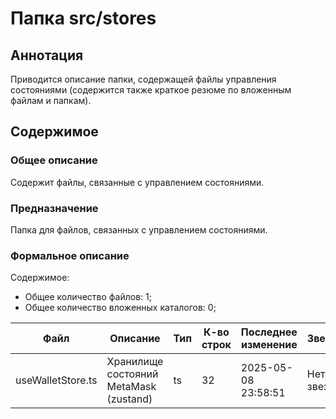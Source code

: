 # Папка src/stores

## Аннотация

Приводится описание папки, содержащей файлы управления состояниями (содержится также
краткое резюме по вложенным файлам и папкам).

## Содержимое

### Общее описание

Содержит файлы, связанные с управлением состояниями.

### Предназначение

Папка для файлов, связанных с управлением состояниями.

### Формальное описание

Содержимое:
* Общее количество файлов: 1;
* Общее количество вложенных каталогов: 0;

| Файл              | Описание                               | Тип | К-во строк | Последнее изменение | Звезды    |
|-------------------|----------------------------------------|-----|------------|---------------------|-----------|
| useWalletStore.ts | Хранилище состояний MetaMask (zustand) | ts  | 32         | 2025-05-08 23:58:51 | Нет звезд |

